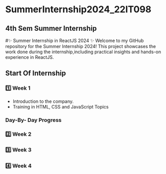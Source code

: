 # SummerInternship2024_22IT098

## 4th Sem Summer Internship

#✨ Summer Internship in ReactJS 2024 ✨
Welcome to my GitHub repository for the Summer Internship 2024! This project showcases the work done during the internship,including practical insights and hands-on experience in ReactJS.


## Start Of Internship

### 1️⃣ Week 1 
  - Introduction to the company.
  - Training in HTML, CSS and JavaScript Topics


### Day-By- Day Progress

### 2️⃣ Week 2

### 3️⃣ Week 3 

### 4️⃣ Week 4
